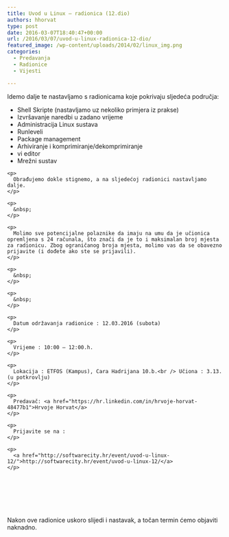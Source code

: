 ```yaml
---
title: Uvod u Linux – radionica (12.dio)
authors: hhorvat
type: post
date: 2016-03-07T18:40:47+00:00
url: /2016/03/07/uvod-u-linux-radionica-12-dio/
featured_image: /wp-content/uploads/2014/02/linux_img.png
categories:
  - Predavanja
  - Radionice
  - Vijesti

---
```

Idemo dalje te nastavljamo s radionicama koje pokrivaju sljedeća područja:

<div class="entry">
  <div class="entry-inner">
    <ul>
      <li>
        Shell Skripte (nastavljamo uz nekoliko primjera iz prakse)
      </li>
      <li>
        Izvršavanje naredbi u zadano vrijeme
      </li>
      <li>
        Administracija Linux sustava
      </li>
      <li>
        Runleveli
      </li>
      <li>
        Package management
      </li>
      <li>
        Arhiviranje i komprimiranje/dekomprimiranje
      </li>
      <li>
        vi editor
      </li>
      <li>
        Mrežni sustav
      </li>
    </ul>
    
    <p>
      Obrađujemo dokle stignemo, a na sljedećoj radionici nastavljamo dalje.
    </p>
    
    <p>
      &nbsp;
    </p>
    
    <p>
      Molimo sve potencijalne polaznike da imaju na umu da je učionica opremljena s 24 računala, što znači da je to i maksimalan broj mjesta za radionicu. Zbog ograničanog broja mjesta, molimo vas da se obavezno prijavite (i dođete ako ste se prijavili).
    </p>
    
    <p>
      &nbsp;
    </p>
    
    <p>
      &nbsp;
    </p>
    
    <p>
      Datum održavanja radionice : 12.03.2016 (subota)
    </p>
    
    <p>
      Vrijeme : 10:00 – 12:00.h.
    </p>
    
    <p>
      Lokacija : ETFOS (Kampus), Cara Hadrijana 10.b.<br /> Učiona : 3.13. (u potkrovlju)
    </p>
    
    <p>
      Predavač: <a href="https://hr.linkedin.com/in/hrvoje-horvat-48477b1">Hrvoje Horvat</a>
    </p>
    
    <p>
      Prijavite se na :
    </p>
    
    <p>
      <a href="http://softwarecity.hr/event/uvod-u-linux-12/">http://softwarecity.hr/event/uvod-u-linux-12/</a>
    </p>
  </div>
</div>

&nbsp;

&nbsp;

&nbsp;

Nakon ove radionice uskoro slijedi i nastavak, a točan termin ćemo objaviti naknadno.